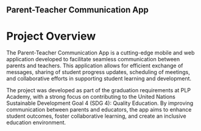 ## Parent-Teacher Communication App

# Project Overview
The Parent-Teacher Communication App is a cutting-edge mobile and web application developed to facilitate seamless communication between parents and teachers. 
This application allows for efficient exchange of messages, sharing of student progress updates, scheduling of meetings, and collaborative efforts in supporting student learning and development.

The project was developed as part of the graduation requirements at PLP Academy, with a strong focus on contributing to the United Nations Sustainable Development Goal 4 (SDG 4): Quality Education. 
By improving communication between parents and educators, the app aims to enhance student outcomes, foster collaborative learning, and create an inclusive education environment.
